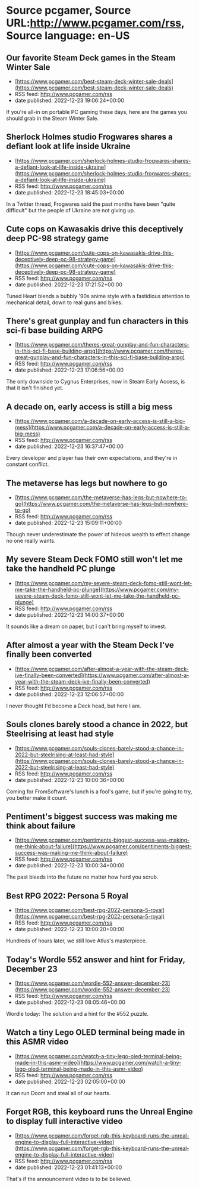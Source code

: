 # Source pcgamer, Source URL:http://www.pcgamer.com/rss, Source language: en-US

## Our favorite Steam Deck games in the Steam Winter Sale
 - [https://www.pcgamer.com/best-steam-deck-winter-sale-deals](https://www.pcgamer.com/best-steam-deck-winter-sale-deals)
 - RSS feed: http://www.pcgamer.com/rss
 - date published: 2022-12-23 19:06:24+00:00

If you're all-in on portable PC gaming these days, here are the games you should grab in the Steam Winter Sale.

## Sherlock Holmes studio Frogwares shares a defiant look at life inside Ukraine
 - [https://www.pcgamer.com/sherlock-holmes-studio-frogwares-shares-a-defiant-look-at-life-inside-ukraine](https://www.pcgamer.com/sherlock-holmes-studio-frogwares-shares-a-defiant-look-at-life-inside-ukraine)
 - RSS feed: http://www.pcgamer.com/rss
 - date published: 2022-12-23 18:45:03+00:00

In a Twitter thread, Frogwares said the past months have been "quite difficult" but the people of Ukraine are not giving up.

## Cute cops on Kawasakis drive this deceptively deep PC-98 strategy game
 - [https://www.pcgamer.com/cute-cops-on-kawasakis-drive-this-deceptively-deep-pc-98-strategy-game](https://www.pcgamer.com/cute-cops-on-kawasakis-drive-this-deceptively-deep-pc-98-strategy-game)
 - RSS feed: http://www.pcgamer.com/rss
 - date published: 2022-12-23 17:21:52+00:00

Tuned Heart blends a bubbly '90s anime style with a fastidious attention to mechanical detail, down to real guns and bikes.

## There's great gunplay and fun characters in this sci-fi base building ARPG
 - [https://www.pcgamer.com/theres-great-gunplay-and-fun-characters-in-this-sci-fi-base-building-arpg](https://www.pcgamer.com/theres-great-gunplay-and-fun-characters-in-this-sci-fi-base-building-arpg)
 - RSS feed: http://www.pcgamer.com/rss
 - date published: 2022-12-23 17:06:56+00:00

The only downside to Cygnus Enterprises, now in Steam Early Access, is that it isn't finished yet.

## A decade on, early access is still a big mess
 - [https://www.pcgamer.com/a-decade-on-early-access-is-still-a-big-mess](https://www.pcgamer.com/a-decade-on-early-access-is-still-a-big-mess)
 - RSS feed: http://www.pcgamer.com/rss
 - date published: 2022-12-23 16:37:47+00:00

Every developer and player has their own expectations, and they're in constant conflict.

## The metaverse has legs but nowhere to go
 - [https://www.pcgamer.com/the-metaverse-has-legs-but-nowhere-to-go](https://www.pcgamer.com/the-metaverse-has-legs-but-nowhere-to-go)
 - RSS feed: http://www.pcgamer.com/rss
 - date published: 2022-12-23 15:09:11+00:00

Though never underestimate the power of hideous wealth to effect change no one really wants.

## My severe Steam Deck FOMO still won't let me take the handheld PC plunge
 - [https://www.pcgamer.com/my-severe-steam-deck-fomo-still-wont-let-me-take-the-handheld-pc-plunge](https://www.pcgamer.com/my-severe-steam-deck-fomo-still-wont-let-me-take-the-handheld-pc-plunge)
 - RSS feed: http://www.pcgamer.com/rss
 - date published: 2022-12-23 14:00:37+00:00

It sounds like a dream on paper, but I can't bring myself to invest.

## After almost a year with the Steam Deck I've finally been converted
 - [https://www.pcgamer.com/after-almost-a-year-with-the-steam-deck-ive-finally-been-converted](https://www.pcgamer.com/after-almost-a-year-with-the-steam-deck-ive-finally-been-converted)
 - RSS feed: http://www.pcgamer.com/rss
 - date published: 2022-12-23 12:06:57+00:00

I never thought I'd become a Deck head, but here I am.

## Souls clones barely stood a chance in 2022, but Steelrising at least had style
 - [https://www.pcgamer.com/souls-clones-barely-stood-a-chance-in-2022-but-steelrising-at-least-had-style](https://www.pcgamer.com/souls-clones-barely-stood-a-chance-in-2022-but-steelrising-at-least-had-style)
 - RSS feed: http://www.pcgamer.com/rss
 - date published: 2022-12-23 10:00:36+00:00

Coming for FromSoftware's lunch is a fool's game, but if you're going to try, you better make it count.

## Pentiment's biggest success was making me think about failure
 - [https://www.pcgamer.com/pentiments-biggest-success-was-making-me-think-about-failure](https://www.pcgamer.com/pentiments-biggest-success-was-making-me-think-about-failure)
 - RSS feed: http://www.pcgamer.com/rss
 - date published: 2022-12-23 10:00:34+00:00

The past bleeds into the future no matter how hard you scrub.

## Best RPG 2022: Persona 5 Royal
 - [https://www.pcgamer.com/best-rpg-2022-persona-5-royal](https://www.pcgamer.com/best-rpg-2022-persona-5-royal)
 - RSS feed: http://www.pcgamer.com/rss
 - date published: 2022-12-23 10:00:20+00:00

Hundreds of hours later, we still love Atlus's masterpiece.

## Today's Wordle 552 answer and hint for Friday, December 23
 - [https://www.pcgamer.com/wordle-552-answer-december-23](https://www.pcgamer.com/wordle-552-answer-december-23)
 - RSS feed: http://www.pcgamer.com/rss
 - date published: 2022-12-23 08:05:46+00:00

Wordle today: The solution and a hint for the #552 puzzle.

## Watch a tiny Lego OLED terminal being made in this ASMR video
 - [https://www.pcgamer.com/watch-a-tiny-lego-oled-terminal-being-made-in-this-asmr-video](https://www.pcgamer.com/watch-a-tiny-lego-oled-terminal-being-made-in-this-asmr-video)
 - RSS feed: http://www.pcgamer.com/rss
 - date published: 2022-12-23 02:05:00+00:00

It can run Doom and steal all of our hearts.

## Forget RGB, this keyboard runs the Unreal Engine to display full interactive video
 - [https://www.pcgamer.com/forget-rgb-this-keyboard-runs-the-unreal-engine-to-display-full-interactive-video](https://www.pcgamer.com/forget-rgb-this-keyboard-runs-the-unreal-engine-to-display-full-interactive-video)
 - RSS feed: http://www.pcgamer.com/rss
 - date published: 2022-12-23 01:41:13+00:00

That's if the announcement video is to be believed.
